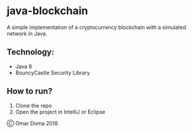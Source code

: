 # java-blockchain

A simple implementation of a cryptocurrency blockchain with a simulated network in Java.

## Technology:

* Java 8
* BouncyCastle Security Library


## How to run?

1. Clone the repo
2. Open the project in IntelliJ or Eclipse


&#9400; Omar Doma 2018

